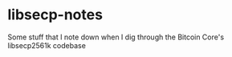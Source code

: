 # libsecp-notes
Some stuff that I note down when I dig through the Bitcoin Core's libsecp2561k codebase
